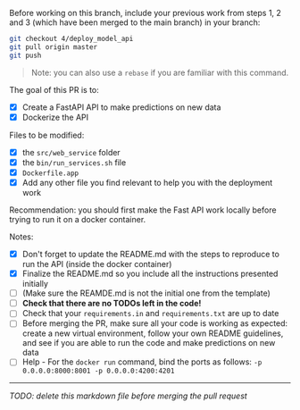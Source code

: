 Before working on this branch, include your previous work from steps 1, 2 and 3 (which have been merged to the main branch) in your branch:

```bash
git checkout 4/deploy_model_api
git pull origin master
git push
```

> Note: you can also use a `rebase` if you are familiar with this command.

The goal of this PR is to:

- [x] Create a FastAPI API to make predictions on new data
- [x] Dockerize the API

Files to be modified:
- [x] the `src/web_service` folder
- [x] the `bin/run_services.sh` file
- [x] `Dockerfile.app`
- [x] Add any other file you find relevant to help you with the deployment work

Recommendation: you should first make the Fast API work locally before trying to run it on a docker container.

Notes:

- [x] Don't forget to update the README.md with the steps to reproduce to run the API (inside the docker container)
- [x] Finalize the README.md so you include all the instructions presented initially
- [ ] (Make sure the REAMDE.md is not the initial one from the template)
- [ ] **Check that there are no TODOs left in the code!**
- [ ] Check that your `requirements.in` and `requirements.txt` are up to date
- [ ] Before merging the PR, make sure all your code is working as expected: create a new virtual environment, follow your own README guidelines, and see if you are able to run the code and make predictions on new data
- [ ] Help - For the `docker run` command, bind the ports as follows: `-p 0.0.0.0:8000:8001 -p 0.0.0.0:4200:4201`

___

*TODO: delete this markdown file before merging the pull request*
